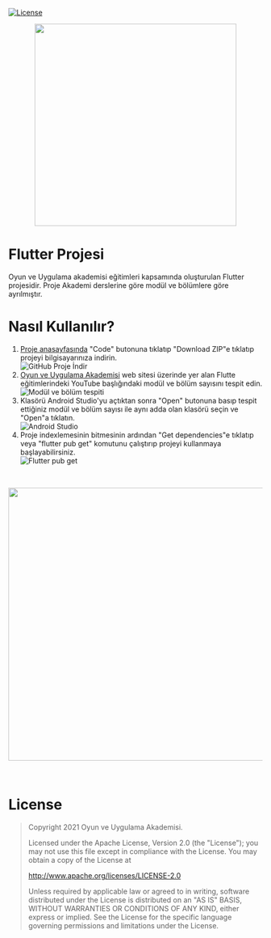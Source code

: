 [![License](https://img.shields.io/badge/License-Apache%202.0-blue.svg)](https://opensource.org/licenses/Apache-2.0)

<p align="center">
 <a href="http://oyunveuygulamaakademisi.com/" target="_blank"><img src="https://user-images.githubusercontent.com/34205493/151398481-467956df-6170-4b0d-97db-cc2df56af90b.png" width="400">
 </a>
</p>

# Flutter Projesi

Oyun ve Uygulama akademisi eğitimleri kapsamında oluşturulan Flutter projesidir. 
Proje Akademi derslerine göre modül ve bölümlere göre ayrılmıştır. 

# Nasıl Kullanılır?
<ol>
  <li><a href="https://github.com/OyunveUygulamaAkademisi/FlutterProject">Proje anasayfasında</a> "Code" butonuna tıklatıp "Download ZIP"e tıklatıp projeyi bilgisayarınıza indirin.</li>
  <img  alt="GitHub Proje İndir" src="https://user-images.githubusercontent.com/34205493/151403960-1244b8a8-8cfc-441d-81cc-9ade881172fc.png">
  <li><a href="http://oyunveuygulamaakademisi.com/">Oyun ve Uygulama Akademisi</a> web sitesi üzerinde yer alan Flutte eğitimlerindeki YouTube başlığındaki modül ve bölüm sayısını tespit edin. </li>
  <img alt="Modül ve bölüm tespiti" src="https://user-images.githubusercontent.com/34205493/151401453-865314e3-ba72-43d2-9ee3-74bba94238f5.png">
  <li>Klasörü Android Studio'yu açtıktan sonra "Open" butonuna basıp tespit ettiğiniz modül ve bölüm sayısı ile aynı adda olan klasörü seçin ve "Open"a tıklatın.</li>
  <img alt="Android Studio" src="https://user-images.githubusercontent.com/34205493/151403645-24f8c8c9-78ae-4762-9927-60a7b259cae9.png">
  <li>Proje indexlemesinin bitmesinin ardından "Get dependencies"e tıklatıp veya "flutter pub get" komutunu çalıştırıp projeyi kullanmaya başlayabilirsiniz.</li>
  <img  alt="Flutter pub get" src="https://user-images.githubusercontent.com/34205493/151404478-f5ff9bb3-c8fe-4bd5-acfd-d8459c16bfb7.png">

</ol>


<br>
<p align="center">
 <a href="http://oyunveuygulamaakademisi.com/" target="_blank"><img src="https://user-images.githubusercontent.com/34205493/151399603-9230025d-af60-4b27-ae40-7414411416cd.png" width="540">
 </a>
</p>
<br>

# License

> Copyright 2021 Oyun ve Uygulama Akademisi.
>
> Licensed under the Apache License, Version 2.0 (the "License"); you may not use this file except in compliance with the License. You may obtain a copy of the License at
>
> http://www.apache.org/licenses/LICENSE-2.0
>
> Unless required by applicable law or agreed to in writing, software distributed under the License is distributed on an "AS IS" BASIS, WITHOUT WARRANTIES OR CONDITIONS OF ANY KIND, either express or implied. See the License for the specific language governing permissions and limitations under the License.
>
